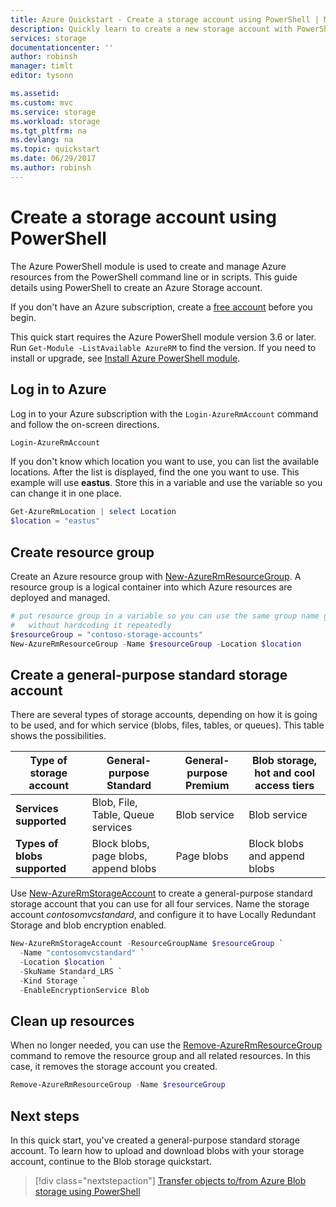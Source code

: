 ```yaml
---
title: Azure Quickstart - Create a storage account using PowerShell | Microsoft Docs
description: Quickly learn to create a new storage account with PowerShell
services: storage
documentationcenter: ''
author: robinsh
manager: timlt
editor: tysonn

ms.assetid: 
ms.custom: mvc
ms.service: storage
ms.workload: storage
ms.tgt_pltfrm: na
ms.devlang: na
ms.topic: quickstart
ms.date: 06/29/2017
ms.author: robinsh
---
```


# Create a storage account using PowerShell

The Azure PowerShell module is used to create and manage Azure resources from the PowerShell command line or in scripts. This guide details using PowerShell to create an Azure Storage account. 

If you don't have an Azure subscription, create a [free account](https://azure.microsoft.com/free/?WT.mc_id=A261C142F) before you begin.

This quick start requires the Azure PowerShell module version 3.6 or later. Run `Get-Module -ListAvailable AzureRM` to find the version. If you need to install or upgrade, see [Install Azure PowerShell module](/powershell/azure/install-azurerm-ps).

## Log in to Azure

Log in to your Azure subscription with the `Login-AzureRmAccount` command and follow the on-screen directions.

```powershell
Login-AzureRmAccount
```

If you don't know which location you want to use, you can list the available locations. After the list is displayed, find the one you want to use. This example will use **eastus**. Store this in a variable and use the variable so you can change it in one place.

```powershell
Get-AzureRmLocation | select Location 
$location = "eastus"
```

## Create resource group

Create an Azure resource group with [New-AzureRmResourceGroup](/powershell/module/azurerm.resources/new-azurermresourcegroup). A resource group is a logical container into which Azure resources are deployed and managed. 

```powershell
# put resource group in a variable so you can use the same group name going forward
#   without hardcoding it repeatedly
$resourceGroup = "contoso-storage-accounts"
New-AzureRmResourceGroup -Name $resourceGroup -Location $location 
```

## Create a general-purpose standard storage account

There are several types of storage accounts, depending on how it is going to be used, and for which service (blobs, files, tables, or queues). This table shows the possibilities.

|**Type of storage account**|**General-purpose Standard**|**General-purpose Premium**|**Blob storage, hot and cool access tiers**|
|-----|-----|-----|-----|
|**Services supported**| Blob, File, Table, Queue services | Blob service | Blob service|
|**Types of blobs supported**|Block blobs, page blobs, append blobs | Page blobs | Block blobs and append blobs|

Use [New-AzureRmStorageAccount](/powershell/module/azurerm.storage/New-AzureRmStorageAccount) to create a general-purpose standard storage account that you can use for all four services. Name the storage account *contosomvcstandard*, and configure it to have Locally Redundant Storage and blob encryption enabled.

```powershell
New-AzureRmStorageAccount -ResourceGroupName $resourceGroup `
  -Name "contosomvcstandard" `
  -Location $location `
  -SkuName Standard_LRS `
  -Kind Storage `
  -EnableEncryptionService Blob
```

## Clean up resources

When no longer needed, you can use the [Remove-AzureRmResourceGroup](/powershell/module/azurerm.resources/remove-azurermresourcegroup) command to remove the resource group and all related resources. In this case, it removes the storage account you created.

```powershell
Remove-AzureRmResourceGroup -Name $resourceGroup
```

## Next steps

In this quick start, you've created a general-purpose standard storage account. To learn how to upload and download blobs with your storage account, continue to the Blob storage quickstart.
> [!div class="nextstepaction"]
> [Transfer objects to/from Azure Blob storage using PowerShell](../blobs/storage-quickstart-blobs-powershell.md)